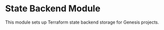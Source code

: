 # State Backend Module

This module sets up Terraform state backend storage for Genesis projects.

<!-- BEGIN_TF_DOCS -->
<!-- END_TF_DOCS -->
